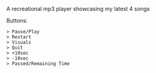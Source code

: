 A recreational mp3 player showcasing my latest 4 songs

Buttons:
```
> Pause/Play
> Restart
> Visuals
> Quit
> +10sec
> -10sec
> Passed/Remaining Time

```




